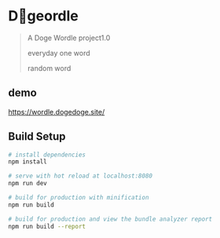 # D🐶geordle

> A Doge Wordle project1.0
> 
> everyday one word
> 
> random word

## demo
https://wordle.dogedoge.site/

## Build Setup
``` bash
# install dependencies
npm install

# serve with hot reload at localhost:8080
npm run dev

# build for production with minification
npm run build

# build for production and view the bundle analyzer report
npm run build --report
```
